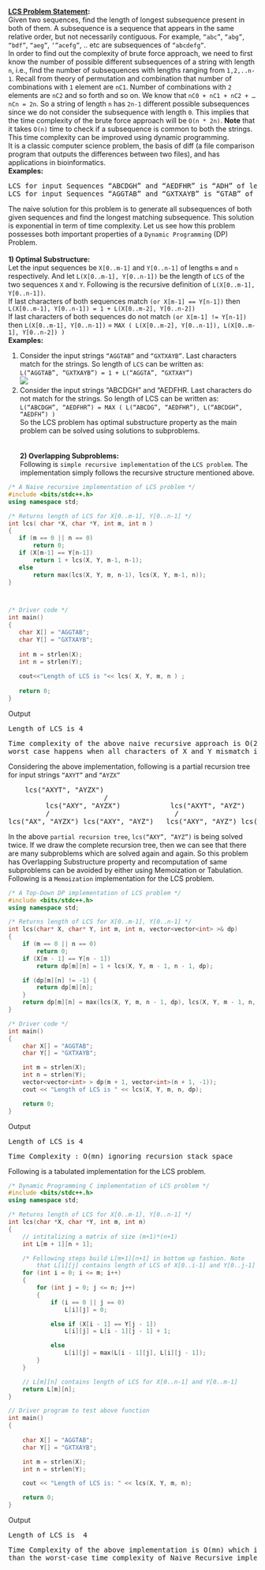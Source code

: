 **[LCS Problem Statement](https://www.geeksforgeeks.org/longest-common-subsequence-dp-4/):**<br />
Given two sequences, find the length of longest subsequence present in both of them. A subsequence is a sequence that appears in the same relative order, but not necessarily contiguous. For example, `“abc”`, `“abg”`, `“bdf”`, `“aeg”`, `‘”acefg”`, .. etc are subsequences of `“abcdefg”`.<br /> 
In order to find out the complexity of brute force approach, we need to first know the number of possible different subsequences of a string with length `n`, i.e., find the number of subsequences with lengths ranging from `1,2,..n-1`. Recall from theory of permutation and combination that number of combinations with `1` element are `nC1`. Number of combinations with `2` elements are `nC2` and so forth and so on. We know that `nC0 + nC1 + nC2 + … nCn = 2n`. So a string of length `n` has `2n-1` different possible subsequences since we do not consider the subsequence with length `0`. This implies that the time complexity of the brute force approach will be `O(n * 2n)`. **Note** that it takes `O(n)` time to check if a subsequence is common to both the strings. This time complexity can be improved using dynamic programming.<br />
It is a classic computer science problem, the basis of diff (a file comparison program that outputs the differences between two files), and has applications in bioinformatics.<br />
**Examples:**<br />
<pre>
LCS for input Sequences “ABCDGH” and “AEDFHR” is “ADH” of length 3. 
LCS for input Sequences “AGGTAB” and “GXTXAYB” is “GTAB” of length 4. 
</pre>
The naive solution for this problem is to generate all subsequences of both given sequences and find the longest matching subsequence. This solution is exponential in term of time complexity. Let us see how this problem possesses both important properties of a `Dynamic Programming` (DP) Problem.<br />
<br />**1) Optimal Substructure:**<br />
Let the input sequences be `X[0..m-1]` and `Y[0..n-1]` of lengths `m` and `n` respectively. And let `L(X[0..m-1], Y[0..n-1])` be the length of `LCS` of the two sequences `X` and `Y`. Following is the recursive definition of `L(X[0..m-1], Y[0..n-1])`.<br />
If last characters of both sequences match `(or X[m-1] == Y[n-1])` then 
`L(X[0..m-1], Y[0..n-1]) = 1 + L(X[0..m-2], Y[0..n-2])`<br />
If last characters of both sequences do not match `(or X[m-1] != Y[n-1])` then 
`L(X[0..m-1], Y[0..n-1])` = `MAX ( L(X[0..m-2], Y[0..n-1]), L(X[0..m-1], Y[0..n-2]) )`<br />
**Examples:**<br />

 1) Consider the input strings `“AGGTAB”` and `“GXTXAYB”`. Last characters match for the strings. So length of `LCS` can be written as:<br /> 
    `L(“AGGTAB”, “GXTXAYB”) = 1 + L(“AGGTA”, “GXTXAY”)`<br />
 <img src = "https://www.geeksforgeeks.org/wp-content/uploads/Longest-Common-Subsequence.png"><br />
 2) Consider the input strings “ABCDGH” and “AEDFHR. Last characters do not match for the strings. So length of LCS can be written as:<br />
     `L(“ABCDGH”, “AEDFHR”) = MAX ( L(“ABCDG”, “AEDFHR”), L(“ABCDGH”, “AEDFH”) )`<br />
 So the LCS problem has optimal substructure property as the main problem can be solved using solutions to subproblems.<br />
 <br /><br />**2) Overlapping Subproblems:**<br />
 Following is `simple recursive implementation` of the `LCS problem`. The implementation simply follows the recursive structure mentioned above.<br /> 
 ```cpp
 /* A Naive recursive implementation of LCS problem */
#include <bits/stdc++.h>
using namespace std;

/* Returns length of LCS for X[0..m-1], Y[0..n-1] */
int lcs( char *X, char *Y, int m, int n )
{
	if (m == 0 || n == 0)
		return 0;
	if (X[m-1] == Y[n-1])
		return 1 + lcs(X, Y, m-1, n-1);
	else
		return max(lcs(X, Y, m, n-1), lcs(X, Y, m-1, n));
}



/* Driver code */
int main()
{
	char X[] = "AGGTAB";
	char Y[] = "GXTXAYB";
	
	int m = strlen(X);
	int n = strlen(Y);
	
	cout<<"Length of LCS is "<< lcs( X, Y, m, n ) ;
	
	return 0;
}
```
Output<br />
<pre>
Length of LCS is 4
</pre>
<pre>
Time complexity of the above naive recursive approach is O(2^n) in worst case and 
worst case happens when all characters of X and Y mismatch i.e., length of LCS is 0.
</pre>
Considering the above implementation, following is a partial recursion tree for input strings `“AXYT”` and `“AYZX”`<br />
<pre>
    lcs("AXYT", "AYZX")
                       /                 
         lcs("AXY", "AYZX")            lcs("AXYT", "AYZ")
         /                              /               
lcs("AX", "AYZX") lcs("AXY", "AYZ")   lcs("AXY", "AYZ") lcs("AXYT", "AY")
</pre>
In the above `partial recursion tree`, `lcs(“AXY”, “AYZ”)` is being solved twice. If we draw the complete recursion tree, then we can see that there are many subproblems which are solved again and again. So this problem has Overlapping Substructure property and recomputation of same subproblems can be avoided by either using Memoization or Tabulation.<br />
Following is a `Memoization` implementation for the LCS problem.<br /> 
```cpp
/* A Top-Down DP implementation of LCS problem */
#include <bits/stdc++.h>
using namespace std;

/* Returns length of LCS for X[0..m-1], Y[0..n-1] */
int lcs(char* X, char* Y, int m, int n, vector<vector<int> >& dp)
{
	if (m == 0 || n == 0)
		return 0;
	if (X[m - 1] == Y[n - 1])
		return dp[m][n] = 1 + lcs(X, Y, m - 1, n - 1, dp);

	if (dp[m][n] != -1) {
		return dp[m][n];
	}
	return dp[m][n] = max(lcs(X, Y, m, n - 1, dp), lcs(X, Y, m - 1, n, dp));
}

/* Driver code */
int main()
{
	char X[] = "AGGTAB";
	char Y[] = "GXTXAYB";

	int m = strlen(X);
	int n = strlen(Y);
	vector<vector<int> > dp(m + 1, vector<int>(n + 1, -1));
	cout << "Length of LCS is " << lcs(X, Y, m, n, dp);

	return 0;
}
```
Output<br />
<pre>
Length of LCS is 4
</pre>
<pre>
Time Complexity : O(mn) ignoring recursion stack space
</pre>
Following is a tabulated implementation for the LCS problem.<br />
```cpp
/* Dynamic Programming C implementation of LCS problem */
#include <bits/stdc++.h>
using namespace std;

/* Returns length of LCS for X[0..m-1], Y[0..n-1] */
int lcs(char *X, char *Y, int m, int n)
{
	// intitalizing a matrix of size (m+1)*(n+1)
	int L[m + 1][n + 1];

	/* Following steps build L[m+1][n+1] in bottom up fashion. Note
		that L[i][j] contains length of LCS of X[0..i-1] and Y[0..j-1] */
	for (int i = 0; i <= m; i++)
	{
		for (int j = 0; j <= n; j++)
		{
			if (i == 0 || j == 0)
				L[i][j] = 0;

			else if (X[i - 1] == Y[j - 1])
				L[i][j] = L[i - 1][j - 1] + 1;

			else
				L[i][j] = max(L[i - 1][j], L[i][j - 1]);
		}
	}

	// L[m][n] contains length of LCS for X[0..n-1] and Y[0..m-1]
	return L[m][n];
}

// Driver program to test above function
int main()
{
	
	char X[] = "AGGTAB";
	char Y[] = "GXTXAYB";

	int m = strlen(X);
	int n = strlen(Y);

	cout << "Length of LCS is: " << lcs(X, Y, m, n);

	return 0;
}
```
Output<br />
<pre>
Length of LCS is  4
</pre>
<pre>
Time Complexity of the above implementation is O(mn) which is much better 
than the worst-case time complexity of Naive Recursive implementation. 
</pre>
